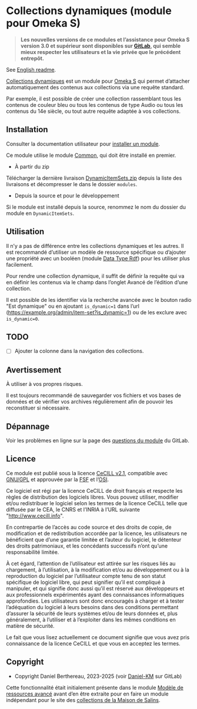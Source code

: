 Collections dynamiques (module pour Omeka S)
============================================

> __Les nouvelles versions de ce modules et l’assistance pour Omeka S version 3.0
> et supérieur sont disponibles sur [GitLab], qui semble mieux respecter les
> utilisateurs et la vie privée que le précédent entrepôt.__

See [English readme].

[Collections dynamiques] est un module pour [Omeka S] qui permet d’attacher
automatiquement des contenus aux collections via une requête standard.

Par exemple, il est possible de créer une collection rassemblant tous les
contenus de couleur bleu ou tous les contenus de type Audio ou tous les contenus
du 14e siècle, ou tout autre requête adaptée à vos collections.


Installation
------------

Consulter la documentation utilisateur pour [installer un module].

Ce module utilise le module [Common], qui doit être installé en premier.

* À partir du zip

Télécharger la dernière livraison [DynamicItemSets.zip] depuis la liste des
livraisons et décompresser le dans le dossier `modules`.

* Depuis la source et pour le développement

Si le module est installé depuis la source, renommez le nom du dossier du module
en `DynamicItemSets`.


Utilisation
-----------

Il n’y a pas de différence entre les collections dynamiques et les autres. Il
est recommandé d’utiliser un modèle de ressource spécifique ou d’ajouter une
propriété avec un booléen (module [Data Type Rdf]) pour les utiliser plus
facilement.

Pour rendre une collection dynamique, il suffit de définir la requête qui va
en définir les contenus via le champ dans l’onglet Avancé de l’édition d’une
collection.

Il est possible de les identifier via la recherche avancée avec le bouton radio
"Est dynamique" ou en ajoutant `is_dynamic=1` dans l’url (https://example.org/admin/item-set?is_dynamic=1)
ou de les exclure avec `is_dynamic=0`.


TODO
----

- [ ] Ajouter la colonne dans la navigation des collections.


Avertissement
-------------

À utiliser à vos propres risques.

Il est toujours recommandé de sauvegarder vos fichiers et vos bases de données
et de vérifier vos archives régulièrement afin de pouvoir les reconstituer si
nécessaire.


Dépannage
---------

Voir les problèmes en ligne sur la page des [questions du module] du GitLab.


Licence
-------

Ce module est publié sous la licence [CeCILL v2.1], compatible avec [GNU/GPL] et
approuvée par la [FSF] et l’[OSI].

Ce logiciel est régi par la licence CeCILL de droit français et respecte les
règles de distribution des logiciels libres. Vous pouvez utiliser, modifier
et/ou redistribuer le logiciel selon les termes de la licence CeCILL telle que
diffusée par le CEA, le CNRS et l’INRIA à l’URL suivante "http://www.cecill.info".

En contrepartie de l’accès au code source et des droits de copie, de
modification et de redistribution accordée par la licence, les utilisateurs ne
bénéficient que d’une garantie limitée et l’auteur du logiciel, le détenteur des
droits patrimoniaux, et les concédants successifs n’ont qu’une responsabilité
limitée.

À cet égard, l’attention de l’utilisateur est attirée sur les risques liés au
chargement, à l’utilisation, à la modification et/ou au développement ou à la
reproduction du logiciel par l’utilisateur compte tenu de son statut spécifique
de logiciel libre, qui peut signifier qu’il est compliqué à manipuler, et qui
signifie donc aussi qu’il est réservé aux développeurs et aux professionnels
expérimentés ayant des connaissances informatiques approfondies. Les
utilisateurs sont donc encouragés à charger et à tester l’adéquation du logiciel
à leurs besoins dans des conditions permettant d’assurer la sécurité de leurs
systèmes et/ou de leurs données et, plus généralement, à l’utiliser et à
l’exploiter dans les mêmes conditions en matière de sécurité.

Le fait que vous lisez actuellement ce document signifie que vous avez pris
connaissance de la licence CeCILL et que vous en acceptez les termes.


Copyright
---------

* Copyright Daniel Berthereau, 2023-2025 (voir [Daniel-KM] sur GitLab)

Cette fonctionnalité était initialement présente dans le module [Modèle de ressources avancé]
avant d’en être extraite pour en faire un module indépendant pour le site des
[collections de la Maison de Salins].


[Collections dynamiques]: https://gitlab.com/Daniel-KM/Omeka-S-module-AdvancedResourceTemplate
[English readme]: https://gitlab.com/Daniel-KM/Omeka-S-module-DynamicItemSets/-/blob/master/README.md
[Omeka S]: https://omeka.org/s
[installer un module]: https://omeka.org/s/docs/user-manual/modules/#installing-modules
[Common]: https://gitlab.com/Daniel-KM/Omeka-S-module-Common
[DynamicItemSets.zip]: https://gitlab.com/Daniel-KM/Omeka-S-module-DynamicItemSets/-/releases
[Data Type Rdf]: https://gitlab.com/Daniel-KM/Omeka-S-module-DataTypeRdf/-/releases
[questions du module]: https://gitlab.com/Daniel-KM/Omeka-S-module-DynamicItemSets/-/issues
[CeCILL v2.1]: https://www.cecill.info/licences/Licence_CeCILL_V2.1-en.html
[GNU/GPL]: https://www.gnu.org/licenses/gpl-3.0.html
[FSF]: https://www.fsf.org
[OSI]: http://opensource.org
[MIT]: http://opensource.org/licenses/MIT
[Modèle de ressources avancé]: https://gitlab.com/Daniel-KM/Omeka-S-module-AdvancedResourceTemplate/-/blob/master/LISEZMOI.md
[collections de la Maison de Salins]: https://collections.maison-salins.fr/
[GitLab]: https://gitlab.com/Daniel-KM
[Daniel-KM]: https://gitlab.com/Daniel-KM "Daniel Berthereau"
